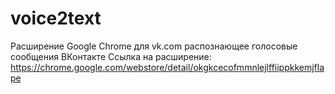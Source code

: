 # voice2text
Расширение Google Chrome для vk.com распознающее голосовые сообщения ВКонтакте
Ссылка на расширение: https://chrome.google.com/webstore/detail/okgkcecofmmnlejlffiippkkemjflape

